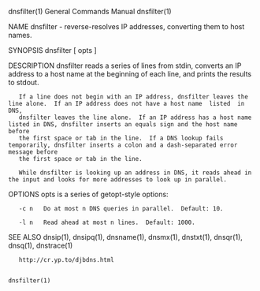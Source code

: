 dnsfilter(1)                                                  General Commands Manual                                                 dnsfilter(1)

NAME
       dnsfilter - reverse-resolves IP addresses, converting them to host names.

SYNOPSIS
       dnsfilter [ opts ]

DESCRIPTION
       dnsfilter  reads  a series of lines from stdin, converts an IP address to a host name at the beginning of each line, and prints the results
       to stdout.

       If a line does not begin with an IP address, dnsfilter leaves the line alone.  If an IP address does not have a host name  listed  in  DNS,
       dnsfilter leaves the line alone.  If an IP address has a host name listed in DNS, dnsfilter inserts an equals sign and the host name before
       the first space or tab in the line.  If a DNS lookup fails temporarily, dnsfilter inserts a colon and a dash-separated error message before
       the first space or tab in the line.

       While dnsfilter is looking up an address in DNS, it reads ahead in the input and looks for more addresses to look up in parallel.

OPTIONS
       opts is a series of getopt-style options:

       -c n   Do at most n DNS queries in parallel.  Default: 10.

       -l n   Read ahead at most n lines.  Default: 1000.

SEE ALSO
       dnsip(1), dnsipq(1), dnsname(1), dnsmx(1), dnstxt(1), dnsqr(1), dnsq(1), dnstrace(1)

       http://cr.yp.to/djbdns.html

                                                                                                                                      dnsfilter(1)
